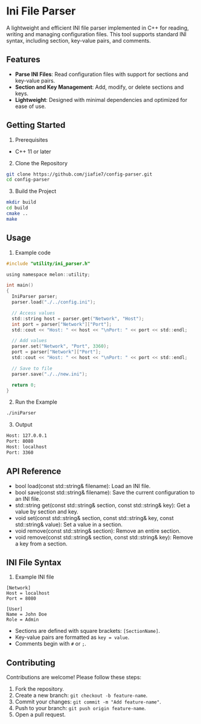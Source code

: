 # Ini File Parser

A lightweight and efficient INI file parser implemented in C++ for reading, writing and managing configuration files. This tool supports standard INI syntax, including section, key-value pairs, and comments.

## Features

- **Parse INI Files**: Read configuration files with support for sections and key-value pairs.
- **Section and Key Management**: Add, modify, or delete sections and keys.
- **Lightweight**: Designed with minimal dependencies and optimized for ease of use.

## Getting Started

1. Prerequisites

- C++ 11 or later

2. Clone the Repository

```bash
git clone https://github.com/jiafie7/config-parser.git
cd config-parser
```

3. Build the Project

```bash
mkdir build
cd build
cmake ..
make
```

## Usage

1. Example code

```c
#include "utility/ini_parser.h"

using namespace melon::utility;

int main()
{
  IniParser parser;
  parser.load("./../config.ini");

  // Access values
  std::string host = parser.get("Network", "Host");
  int port = parser["Network"]["Port"];
  std::cout << "Host: " << host << "\nPort: " << port << std::endl;

  // Add values
  parser.set("Network", "Port", 3360);
  port = parser["Network"]["Port"];
  std::cout << "Host: " << host << "\nPort: " << port << std::endl;

  // Save to file
  parser.save("./../new.ini");

  return 0;
}
```

2. Run the Example

```bash
./iniParser
```

3. Output

```bash
Host: 127.0.0.1
Port: 8080
Host: localhost
Port: 3360
```

## API Reference

- bool load(const std::string& filename): Load an INI file.
- bool save(const std::string& filename): Save the current configuration to an INI file.
- std::string get(const std::string& section, const std::string& key): Get a value by section and key.
- void set(const std::string& section, const std::string& key, const std::string& value): Set a value in a section.
- void remove(const std::string& section): Remove an entire section.
- void remove(const std::string& section, const std::string& key): Remove a key from a section.

## INI File Syntax

1. Example INI file

```
[Network]
Host = localhost
Port = 8080

[User]
Name = John Doe
Role = Admin
```

- Sections are defined with square brackets: `[SectionName]`.
- Key-value pairs are formatted as `key = value`.
- Comments begin with `#` or `;`.

## Contributing

Contributions are welcome! Please follow these steps:

1. Fork the repository.
2. Create a new branch: `git checkout -b feature-name`.
3. Commit your changes: `git commit -m "Add feature-name"`.
4. Push to your branch: `git push origin feature-name`.
5. Open a pull request.
